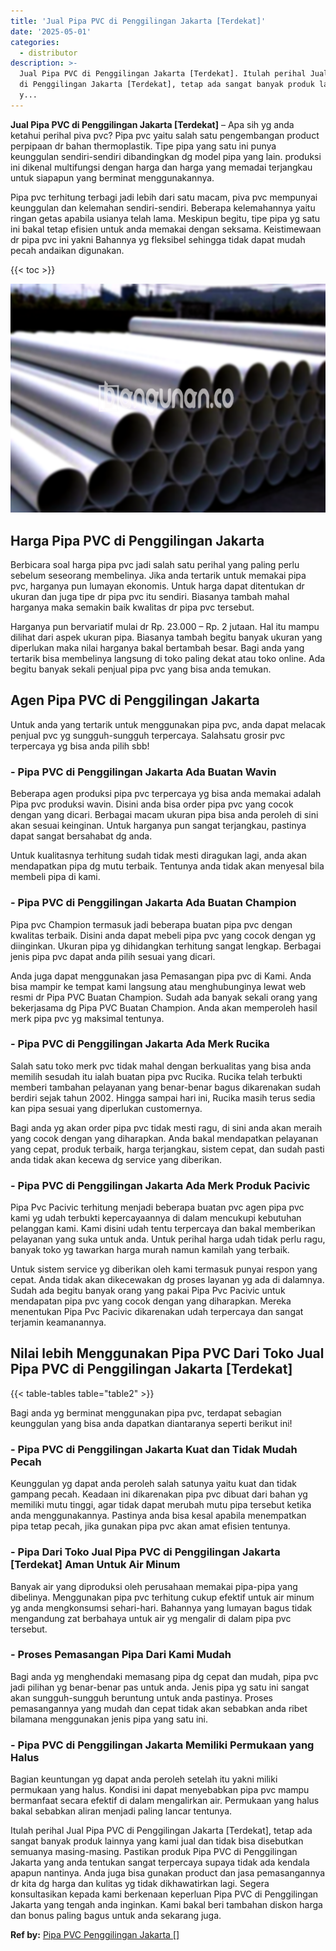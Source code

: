 ```yaml
---
title: 'Jual Pipa PVC di Penggilingan Jakarta [Terdekat]'
date: '2025-05-01'
categories:
  - distributor
description: >-
  Jual Pipa PVC di Penggilingan Jakarta [Terdekat]. Itulah perihal Jual Pipa PVC
  di Penggilingan Jakarta [Terdekat], tetap ada sangat banyak produk lainnya
  y...
---
```


**Jual Pipa PVC di Penggilingan Jakarta \[Terdekat\]** – Apa sih yg anda ketahui perihal piva pvc? Pipa pvc yaitu salah satu pengembangan product perpipaan dr bahan thermoplastik. Tipe pipa yang satu ini punya keunggulan sendiri-sendiri dibandingkan dg model pipa yang lain. produksi ini dikenal multifungsi dengan harga dan harga yang memadai terjangkau untuk siapapun yang berminat menggunakannya.

Pipa pvc terhitung terbagi jadi lebih dari satu macam, piva pvc mempunyai keunggulan dan kelemahan sendiri-sendiri. Beberapa kelemahannya yaitu ringan getas apabila usianya telah lama. Meskipun begitu, tipe pipa yg satu ini bakal tetap efisien untuk anda memakai dengan seksama. Keistimewaan dr pipa pvc ini yakni Bahannya yg fleksibel sehingga tidak dapat mudah pecah andaikan digunakan.

{{< toc >}}

![Jual Pipa PVC di Penggilingan Jakarta [Terdekat]](/images/jaul-pipa-pvc-06.png)

## Harga Pipa PVC di Penggilingan Jakarta

Berbicara soal harga pipa pvc jadi salah satu perihal yang paling perlu sebelum seseorang membelinya. Jika anda tertarik untuk memakai pipa pvc, harganya pun lumayan ekonomis. Untuk harga dapat ditentukan dr ukuran dan juga tipe dr pipa pvc itu sendiri. Biasanya tambah mahal harganya maka semakin baik kwalitas dr pipa pvc tersebut.

Harganya pun bervariatif mulai dr Rp. 23.000 – Rp. 2 jutaan. Hal itu mampu dilihat dari aspek ukuran pipa. Biasanya tambah begitu banyak ukuran yang diperlukan maka nilai harganya bakal bertambah besar. Bagi anda yang tertarik bisa membelinya langsung di toko paling dekat atau toko online. Ada begitu banyak sekali penjual pipa pvc yang bisa anda temukan.

## Agen Pipa PVC di Penggilingan Jakarta

Untuk anda yang tertarik untuk menggunakan pipa pvc, anda dapat melacak penjual pvc yg sungguh-sungguh terpercaya. Salahsatu grosir pvc terpercaya yg bisa anda pilih sbb!

### \- Pipa PVC di Penggilingan Jakarta Ada Buatan Wavin

Beberapa agen produksi pipa pvc terpercaya yg bisa anda memakai adalah Pipa pvc produksi wavin. Disini anda bisa order pipa pvc yang cocok dengan yang dicari. Berbagai macam ukuran pipa bisa anda peroleh di sini akan sesuai keinginan. Untuk harganya pun sangat terjangkau, pastinya dapat sangat bersahabat dg anda.

Untuk kualitasnya terhitung sudah tidak mesti diragukan lagi, anda akan mendapatkan pipa dg mutu terbaik. Tentunya anda tidak akan menyesal bila membeli pipa di kami.

### \- Pipa PVC di Penggilingan Jakarta Ada Buatan Champion

Pipa pvc Champion termasuk jadi beberapa buatan pipa pvc dengan kwalitas terbaik. Disini anda dapat mebeli pipa pvc yang cocok dengan yg diinginkan. Ukuran pipa yg dihidangkan terhitung sangat lengkap. Berbagai jenis pipa pvc dapat anda pilih sesuai yang dicari.

Anda juga dapat menggunakan jasa Pemasangan pipa pvc di Kami. Anda bisa mampir ke tempat kami langsung atau menghubunginya lewat web resmi dr Pipa PVC Buatan Champion. Sudah ada banyak sekali orang yang bekerjasama dg Pipa PVC Buatan Champion. Anda akan memperoleh hasil merk pipa pvc yg maksimal tentunya.

### \- Pipa PVC di Penggilingan Jakarta Ada Merk Rucika

Salah satu toko merk pvc tidak mahal dengan berkualitas yang bisa anda memilih sesudah itu ialah buatan pipa pvc Rucika. Rucika telah terbukti memberi tambahan pelayanan yang benar-benar bagus dikarenakan sudah berdiri sejak tahun 2002. Hingga sampai hari ini, Rucika masih terus sedia kan pipa sesuai yang diperlukan customernya.

Bagi anda yg akan order pipa pvc tidak mesti ragu, di sini anda akan meraih yang cocok dengan yang diharapkan. Anda bakal mendapatkan pelayanan yang cepat, produk terbaik, harga terjangkau, sistem cepat, dan sudah pasti anda tidak akan kecewa dg service yang diberikan.

### \- Pipa PVC di Penggilingan Jakarta Ada Merk Produk Pacivic

Pipa Pvc Pacivic terhitung menjadi beberapa buatan pvc agen pipa pvc kami yg udah terbukti kepercayaannya di dalam mencukupi kebutuhan pelanggan kami. Kami disini udah tentu terpercaya dan bakal memberikan pelayanan yang suka untuk anda. Untuk perihal harga udah tidak perlu ragu, banyak toko yg tawarkan harga murah namun kamilah yang terbaik.

Untuk sistem service yg diberikan oleh kami termasuk punyai respon yang cepat. Anda tidak akan dikecewakan dg proses layanan yg ada di dalamnya. Sudah ada begitu banyak orang yang pakai Pipa Pvc Pacivic untuk mendapatan pipa pvc yang cocok dengan yang diharapkan. Mereka menentukan Pipa Pvc Pacivic dikarenakan udah terpercaya dan sangat terjamin keamanannya.

## Nilai lebih Menggunakan Pipa PVC Dari Toko Jual Pipa PVC di Penggilingan Jakarta \[Terdekat\]

{{< table-tables table="table2" >}}

Bagi anda yg berminat menggunakan pipa pvc, terdapat sebagian keunggulan yang bisa anda dapatkan diantaranya seperti berikut ini!

### \- Pipa PVC di Penggilingan Jakarta Kuat dan Tidak Mudah Pecah

Keunggulan yg dapat anda peroleh salah satunya yaitu kuat dan tidak gampang pecah. Keadaan ini dikarenakan pipa pvc dibuat dari bahan yg memiliki mutu tinggi, agar tidak dapat merubah mutu pipa tersebut ketika anda menggunakannya. Pastinya anda bisa kesal apabila menempatkan pipa tetap pecah, jika gunakan pipa pvc akan amat efisien tentunya.

### \- Pipa Dari Toko Jual Pipa PVC di Penggilingan Jakarta \[Terdekat\] Aman Untuk Air Minum

Banyak air yang diproduksi oleh perusahaan memakai pipa-pipa yang dibelinya. Menggunakan pipa pvc terhitung cukup efektif untuk air minum yg anda mengkonsumsi sehari-hari. Bahannya yang lumayan bagus tidak mengandung zat berbahaya untuk air yg mengalir di dalam pipa pvc tersebut.

### \- Proses Pemasangan Pipa Dari Kami Mudah

Bagi anda yg menghendaki memasang pipa dg cepat dan mudah, pipa pvc jadi pilihan yg benar-benar pas untuk anda. Jenis pipa yg satu ini sangat akan sungguh-sungguh beruntung untuk anda pastinya. Proses pemasangannya yang mudah dan cepat tidak akan sebabkan anda ribet bilamana menggunakan jenis pipa yang satu ini.

### \- Pipa PVC di Penggilingan Jakarta Memiliki Permukaan yang Halus

Bagian keuntungan yg dapat anda peroleh setelah itu yakni miliki permukaan yang halus. Kondisi ini dapat menyebabkan pipa pvc mampu bermanfaat secara efektif di dalam mengalirkan air. Permukaan yang halus bakal sebabkan aliran menjadi paling lancar tentunya.

Itulah perihal Jual Pipa PVC di Penggilingan Jakarta \[Terdekat\], tetap ada sangat banyak produk lainnya yang kami jual dan tidak bisa disebutkan semuanya masing-masing. Pastikan produk Pipa PVC di Penggilingan Jakarta yang anda tentukan sangat terpercaya supaya tidak ada kendala apapun nantinya. Anda juga bisa gunakan product dan jasa pemasangannya dr kita dg harga dan kulitas yg tidak dikhawatirkan lagi. Segera konsultasikan kepada kami berkenaan keperluan Pipa PVC di Penggilingan Jakarta yang tengah anda inginkan. Kami bakal beri tambahan diskon harga dan bonus paling bagus untuk anda sekarang juga.

**Ref by:** [Pipa PVC Penggilingan Jakarta []](https://id.wikipedia.org/wiki/Pipa)
